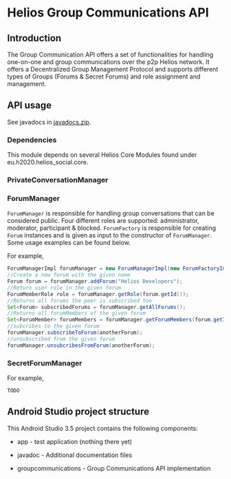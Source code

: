 # Helios Group Communications API #

## Introduction ##

The Group Communication API offers a set of functionalities for handling one-on-one and group communications over the p2p Helios network. It offers a Decentralized Group Management Protocol and supports different types of Groups (Forums & Secret Forums) and role assignment and management.

## API usage ##

See javadocs in [javadocs.zip](javadoc/javadocs.zip).

### Dependencies ###

This module depends on several Helios Core Modules found under eu.h2020.helios_social.core.

### PrivateConversationManager ###

### ForumManager ###

`ForumManager` is responsible for handling group conversations that can be considered public. Four different roles are supported: administrator, moderator, participant & blocked. `ForumFactory` is responsible for creating `Forum` instances and is given as input to the constructor of `ForumManager`. Some usage examples can be found below.

For example,
```java
ForumManagerImpl forumManager = new ForumManagerImpl(new ForumFactoryImpl());
//Create a new forum with the given name
Forum forum = forumManager.addForum("Helios Developers");
//Return user role in the given forum
ForumMemberRole role = forumManager.getRole(forum.getId());
//Returns all forums the peer is subscribed too
Set<Forum> subscribedForums = forumManager.getAllForums();
//Returns all forumMembers of the given forum
Set<ForumMember> forumMembers = forumManager.getForumMembers(forum.getId());
//subcribes to the given forum
forumManager.subscribeToForum(anotherForum);
//unsubscribed from the given forum
forumManager.unsubcribesFromForum(anotherForum);
```

### SecretForumManager ###


For example,
```
TODO
```


## Android Studio project structure ##

This Android Studio 3.5 project contains the following components:

* app - test application (nothing there yet)

* javadoc - Additional documentation files

* groupcommunications - Group Communications API implementation
